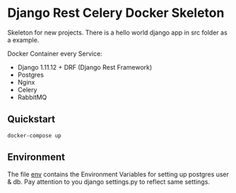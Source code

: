# Django Rest Celery Docker Skeleton

Skeleton for new projects.
There is a hello world django app in src folder as a example.

Docker Container every Service:

+ Django 1.11.12 + DRF (Django Rest Framework)
+ Postgres
+ Nginx
+ Celery
+ RabbitMQ


## Quickstart

```
docker-compose up
```

## Environment
The file [env](env) contains the Environment Variables for setting up postgres user & db. Pay attention to you django settings.py to reflect same settings.
